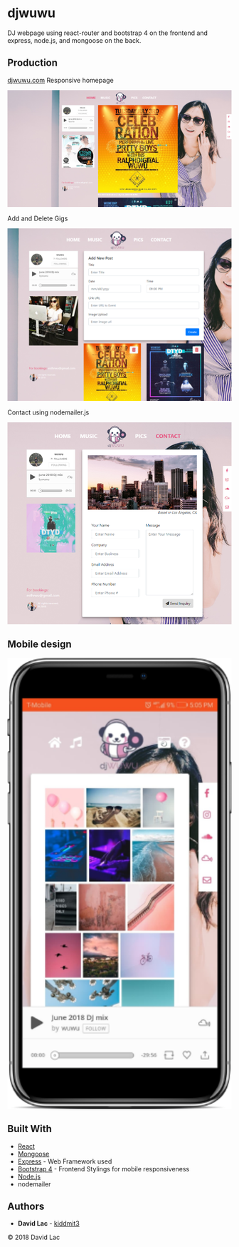 # djwuwu
DJ webpage using react-router and bootstrap 4 on the frontend and express, node.js, and mongoose on the back.

## Production
[djwuwu.com](https://djwuwu.com)
Responsive homepage
<p align="center"><img src="./react-ui/public/home.png" width="600" /></p>

Add and Delete Gigs
<p align="center"><img src="./react-ui/public/edit.png" width="600" /></p>

Contact using nodemailer.js
<p align="center"><img src="./react-ui/public/contact.png" width="600" /></p>

## Mobile design
<p align="center"><img src="./react-ui/public/mobile.png" width="600" /></p>

## Built With
* [React](https://github.com/facebook/react)
* [Mongoose](https://github.com/Automattic/mongoose)
* [Express](https://github.com/expressjs) - Web Framework used
* [Bootstrap 4](https://getbootstrap.com/) - Frontend Stylings for mobile responsiveness
* [Node.js](https://github.com/nodejs/node)
* nodemailer

## Authors

* **David Lac** - [kiddmit3](https://github.com/kiddmit3)


&copy; 2018 David Lac


